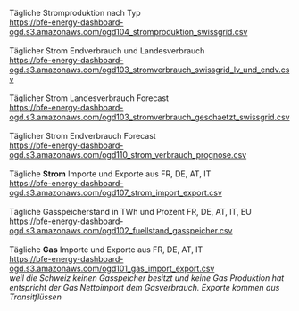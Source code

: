 Tägliche Stromproduktion nach Typ <br>
https://bfe-energy-dashboard-ogd.s3.amazonaws.com/ogd104_stromproduktion_swissgrid.csv
<br><br>
Täglicher Strom Endverbrauch und Landesverbrauch <br>
https://bfe-energy-dashboard-ogd.s3.amazonaws.com/ogd103_stromverbrauch_swissgrid_lv_und_endv.csv
<br><br>
Täglicher Strom Landesverbrauch Forecast <br>
https://bfe-energy-dashboard-ogd.s3.amazonaws.com/ogd103_stromverbrauch_geschaetzt_swissgrid.csv
<br><br>
Täglicher Strom Endverbrauch Forecast <br>
https://bfe-energy-dashboard-ogd.s3.amazonaws.com/ogd110_strom_verbrauch_prognose.csv
<br><br>
Tägliche **Strom** Importe und Exporte aus FR, DE, AT, IT <br>
https://bfe-energy-dashboard-ogd.s3.amazonaws.com/ogd107_strom_import_export.csv
<br><br>
Tägliche Gasspeicherstand in TWh und Prozent FR, DE, AT, IT, EU <br>
https://bfe-energy-dashboard-ogd.s3.amazonaws.com/ogd102_fuellstand_gasspeicher.csv
<br><br>
Tägliche **Gas** Importe und Exporte aus FR, DE, AT, IT <br>
https://bfe-energy-dashboard-ogd.s3.amazonaws.com/ogd101_gas_import_export.csv <br> 
*weil die Schweiz keinen Gasspeicher besitzt und keine Gas Produktion hat entspricht der Gas Nettoimport dem Gasverbrauch. Exporte kommen aus Transitflüssen*
